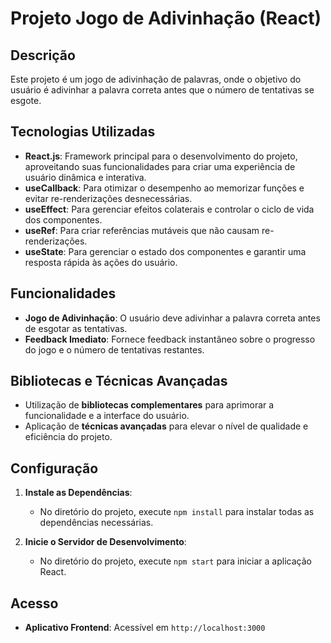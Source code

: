  
# Projeto Jogo de Adivinhação (React)

## Descrição

Este projeto é um jogo de adivinhação de palavras, onde o objetivo do usuário é adivinhar a palavra correta antes que o número de tentativas se esgote. 

## Tecnologias Utilizadas

- **React.js**: Framework principal para o desenvolvimento do projeto, aproveitando suas funcionalidades para criar uma experiência de usuário dinâmica e interativa.
- **useCallback**: Para otimizar o desempenho ao memorizar funções e evitar re-renderizações desnecessárias.
- **useEffect**: Para gerenciar efeitos colaterais e controlar o ciclo de vida dos componentes.
- **useRef**: Para criar referências mutáveis que não causam re-renderizações.
- **useState**: Para gerenciar o estado dos componentes e garantir uma resposta rápida às ações do usuário.

## Funcionalidades

- **Jogo de Adivinhação**: O usuário deve adivinhar a palavra correta antes de esgotar as tentativas.
- **Feedback Imediato**: Fornece feedback instantâneo sobre o progresso do jogo e o número de tentativas restantes.

## Bibliotecas e Técnicas Avançadas

- Utilização de **bibliotecas complementares** para aprimorar a funcionalidade e a interface do usuário.
- Aplicação de **técnicas avançadas** para elevar o nível de qualidade e eficiência do projeto.

## Configuração

1. **Instale as Dependências**:
   - No diretório do projeto, execute `npm install` para instalar todas as dependências necessárias.

2. **Inicie o Servidor de Desenvolvimento**:
   - No diretório do projeto, execute `npm start` para iniciar a aplicação React.

## Acesso

- **Aplicativo Frontend**: Acessível em `http://localhost:3000`
 
